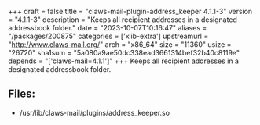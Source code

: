 +++
draft = false
title = "claws-mail-plugin-address_keeper 4.1.1-3"
version = "4.1.1-3"
description = "Keeps all recipient addresses in a designated addressbook folder."
date = "2023-10-07T10:16:47"
aliases = "/packages/200875"
categories = ['xlib-extra']
upstreamurl = "http://www.claws-mail.org/"
arch = "x86_64"
size = "11360"
usize = "26720"
sha1sum = "5a080a9ae50dc338ead3661314bef32b40c8119e"
depends = "['claws-mail=4.1.1']"
+++
Keeps all recipient addresses in a designated addressbook folder.

## Files: 
* /usr/lib/claws-mail/plugins/address_keeper.so
